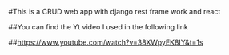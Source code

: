 #This is a CRUD web app with django rest frame work and react

##You can find the Yt video I used in the following link

##https://www.youtube.com/watch?v=38XWpyEK8IY&t=1s
